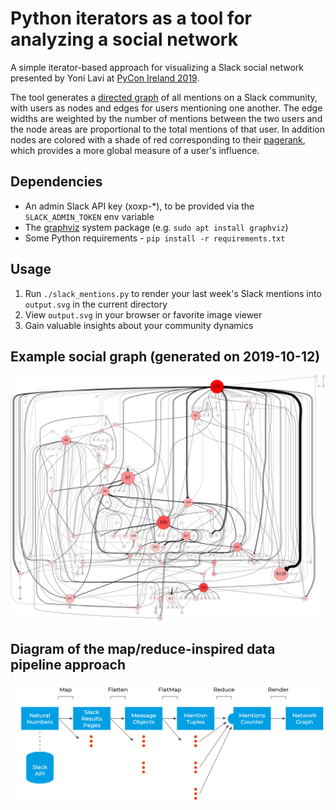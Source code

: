 # Python iterators as a tool for analyzing a social network
A simple iterator-based approach for visualizing a Slack social network presented by Yoni Lavi at [PyCon Ireland 2019](http://pycon2019.python.ie).

The tool generates a [directed graph](https://en.wikipedia.org/wiki/Directed_graph) of all mentions on a Slack community, with users as nodes and edges for users mentioning one another.
The edge widths are weighted by the number of mentions between the two users and the node areas are proportional to the total mentions of that user. In addition nodes are colored with a shade of red corresponding to their [pagerank](https://en.wikipedia.org/wiki/PageRank), which provides a more global measure of a user's influence.

## Dependencies
- An admin Slack API key (xoxp-*), to be provided via the `SLACK_ADMIN_TOKEN` env variable
- The [graphviz](https://graphviz.org/) system package (e.g. `sudo apt install graphviz`)
- Some Python requirements - `pip install -r requirements.txt`

## Usage
1. Run `./slack_mentions.py` to render your last week's Slack mentions into `output.svg` in the current directory
1. View `output.svg` in your browser or favorite image viewer
1. Gain valuable insights about your community dynamics

## Example social graph (generated on 2019-10-12)
![2019-10-12 Slack graph](/output.svg "2019-10-12 Slack graph")

## Diagram of the map/reduce-inspired data pipeline approach
![Data pipeline diagram](/DataPipelineDiagram.png "Data pipeline diagram")
